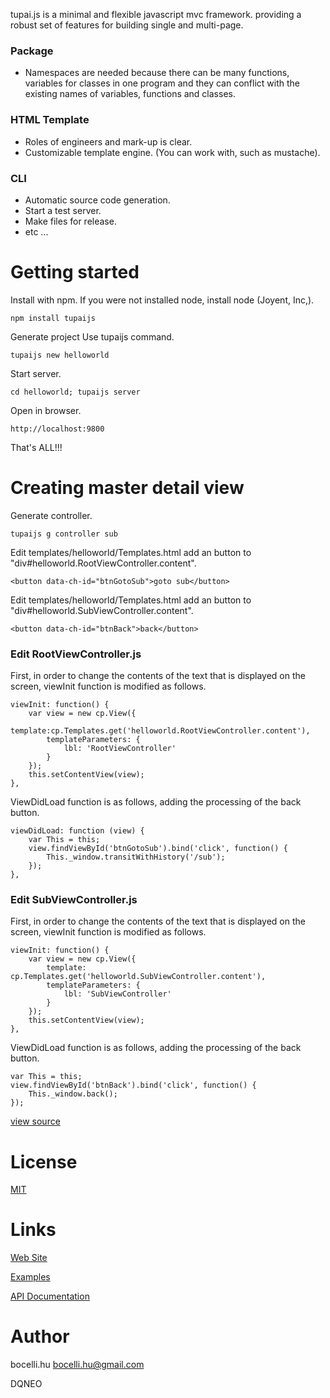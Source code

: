 tupai.js is a minimal and flexible javascript mvc framework. providing a robust set of features for building single and multi-page.


### Package
* Namespaces are needed because there can be many functions, variables for classes in one program and they can conflict with the existing names of variables, functions and classes.

### HTML Template
* Roles of engineers and mark-up is clear.
* Customizable template engine. (You can work with, such as mustache).

### CLI
* Automatic source code generation.
* Start a test server.
* Make files for release.
* etc ...

# Getting started
Install with npm. If you were not installed node, install node (Joyent, Inc,).

    npm install tupaijs

Generate project Use tupaijs command.

    tupaijs new helloworld

Start server.

    cd helloworld; tupaijs server

Open in browser.

    http://localhost:9800

That's ALL!!!


# Creating master detail view

Generate controller.

    tupaijs g controller sub

Edit templates/helloworld/Templates.html add an button to "div#helloworld.RootViewController.content".

    <button data-ch-id="btnGotoSub">goto sub</button>

Edit templates/helloworld/Templates.html add an button to "div#helloworld.SubViewController.content".

    <button data-ch-id="btnBack">back</button>

### Edit RootViewController.js

First, in order to change the contents of the text that is displayed on the screen, viewInit function is modified as follows.

    viewInit: function() {
        var view = new cp.View({
           template:cp.Templates.get('helloworld.RootViewController.content'),
            templateParameters: {
                lbl: 'RootViewController'
            }
        });
        this.setContentView(view);
    },

ViewDidLoad function is as follows, adding the processing of the back button.

    viewDidLoad: function (view) {
        var This = this;
        view.findViewById('btnGotoSub').bind('click', function() {
            This._window.transitWithHistory('/sub');
        });
    },


### Edit SubViewController.js

First, in order to change the contents of the text that is displayed on the screen, viewInit function is modified as follows.

    viewInit: function() {
        var view = new cp.View({
            template: cp.Templates.get('helloworld.SubViewController.content'),
            templateParameters: {
                lbl: 'SubViewController'
            }
        });
        this.setContentView(view);
    },

ViewDidLoad function is as follows, adding the processing of the back button.

    var This = this;
    view.findViewById('btnBack').bind('click', function() {
        This._window.back();
    });

[view source](examples/helloworld)

License
=========
[MIT](LICENSE)

Links
=========
[Web Site](http://tupaijs.com/)

[Examples](http://tupaijs.com/examples.html)

[API Documentation](http://tupaijs.com/docs/)

Author
=========

bocelli.hu <bocelli.hu@gmail.com>

DQNEO
